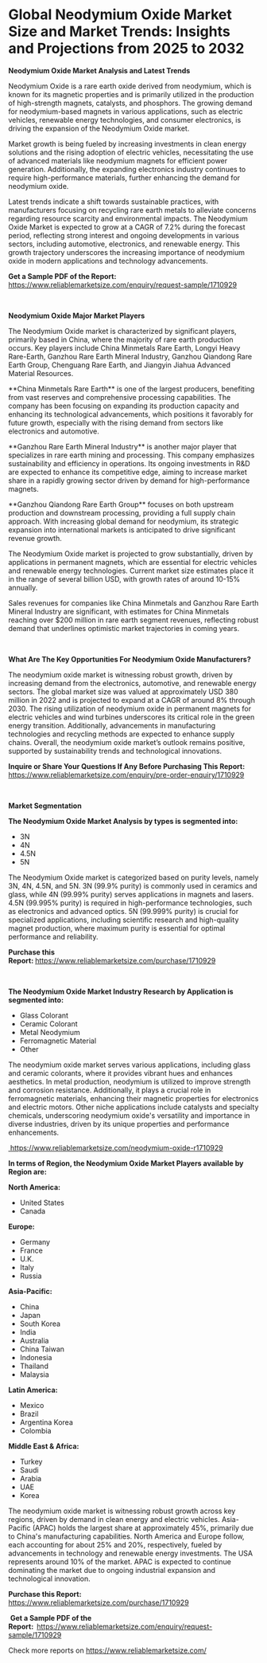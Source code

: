 <p><h1>Global Neodymium Oxide Market Size and Market Trends: Insights and Projections from 2025 to 2032</h1></p><p><strong>Neodymium Oxide Market Analysis and Latest Trends</strong></p>
<p><p>Neodymium Oxide is a rare earth oxide derived from neodymium, which is known for its magnetic properties and is primarily utilized in the production of high-strength magnets, catalysts, and phosphors. The growing demand for neodymium-based magnets in various applications, such as electric vehicles, renewable energy technologies, and consumer electronics, is driving the expansion of the Neodymium Oxide market.</p><p>Market growth is being fueled by increasing investments in clean energy solutions and the rising adoption of electric vehicles, necessitating the use of advanced materials like neodymium magnets for efficient power generation. Additionally, the expanding electronics industry continues to require high-performance materials, further enhancing the demand for neodymium oxide. </p><p>Latest trends indicate a shift towards sustainable practices, with manufacturers focusing on recycling rare earth metals to alleviate concerns regarding resource scarcity and environmental impacts. The Neodymium Oxide Market is expected to grow at a CAGR of 7.2% during the forecast period, reflecting strong interest and ongoing developments in various sectors, including automotive, electronics, and renewable energy. This growth trajectory underscores the increasing importance of neodymium oxide in modern applications and technology advancements.</p></p>
<p><strong>Get a Sample PDF of the Report:&nbsp;</strong> <a href="https://www.reliablemarketsize.com/enquiry/request-sample/1710929?utm_campaign=3544&utm_medium=2&utm_source=Github&utm_content=ia&utm_term=01042025&utm_id=neodymium-oxide">https://www.reliablemarketsize.com/enquiry/request-sample/1710929</a></p>
<p>&nbsp;</p>
<p><strong>Neodymium Oxide Major Market Players</strong></p>
<p><p>The Neodymium Oxide market is characterized by significant players, primarily based in China, where the majority of rare earth production occurs. Key players include China Minmetals Rare Earth, Longyi Heavy Rare-Earth, Ganzhou Rare Earth Mineral Industry, Ganzhou Qiandong Rare Earth Group, Chenguang Rare Earth, and Jiangyin Jiahua Advanced Material Resources.</p><p>**China Minmetals Rare Earth** is one of the largest producers, benefiting from vast reserves and comprehensive processing capabilities. The company has been focusing on expanding its production capacity and enhancing its technological advancements, which positions it favorably for future growth, especially with the rising demand from sectors like electronics and automotive.</p><p>**Ganzhou Rare Earth Mineral Industry** is another major player that specializes in rare earth mining and processing. This company emphasizes sustainability and efficiency in operations. Its ongoing investments in R&D are expected to enhance its competitive edge, aiming to increase market share in a rapidly growing sector driven by demand for high-performance magnets.</p><p>**Ganzhou Qiandong Rare Earth Group** focuses on both upstream production and downstream processing, providing a full supply chain approach. With increasing global demand for neodymium, its strategic expansion into international markets is anticipated to drive significant revenue growth.</p><p>The Neodymium Oxide market is projected to grow substantially, driven by applications in permanent magnets, which are essential for electric vehicles and renewable energy technologies. Current market size estimates place it in the range of several billion USD, with growth rates of around 10-15% annually.</p><p>Sales revenues for companies like China Minmetals and Ganzhou Rare Earth Mineral Industry are significant, with estimates for China Minmetals reaching over $200 million in rare earth segment revenues, reflecting robust demand that underlines optimistic market trajectories in coming years.</p></p>
<p>&nbsp;</p>
<p><strong>What Are The Key Opportunities For Neodymium Oxide Manufacturers?</strong></p>
<p><p>The neodymium oxide market is witnessing robust growth, driven by increasing demand from the electronics, automotive, and renewable energy sectors. The global market size was valued at approximately USD 380 million in 2022 and is projected to expand at a CAGR of around 8% through 2030. The rising utilization of neodymium oxide in permanent magnets for electric vehicles and wind turbines underscores its critical role in the green energy transition. Additionally, advancements in manufacturing technologies and recycling methods are expected to enhance supply chains. Overall, the neodymium oxide market’s outlook remains positive, supported by sustainability trends and technological innovations.</p></p>
<p><strong>Inquire or Share Your Questions If Any Before Purchasing This Report:</strong> <a href="https://www.reliablemarketsize.com/enquiry/pre-order-enquiry/1710929?utm_campaign=3544&utm_medium=2&utm_source=Github&utm_content=ia&utm_term=01042025&utm_id=neodymium-oxide">https://www.reliablemarketsize.com/enquiry/pre-order-enquiry/1710929</a></p>
<p>&nbsp;</p>
<p><strong>Market Segmentation</strong></p>
<p><strong>The Neodymium Oxide Market Analysis by types is segmented into:</strong></p>
<p><ul><li>3N</li><li>4N</li><li>4.5N</li><li>5N</li></ul></p>
<p><p>The Neodymium Oxide market is categorized based on purity levels, namely 3N, 4N, 4.5N, and 5N. 3N (99.9% purity) is commonly used in ceramics and glass, while 4N (99.99% purity) serves applications in magnets and lasers. 4.5N (99.995% purity) is required in high-performance technologies, such as electronics and advanced optics. 5N (99.999% purity) is crucial for specialized applications, including scientific research and high-quality magnet production, where maximum purity is essential for optimal performance and reliability.</p></p>
<p><strong>Purchase this Report:&nbsp;</strong><a href="https://www.reliablemarketsize.com/purchase/1710929?utm_campaign=3544&utm_medium=2&utm_source=Github&utm_content=ia&utm_term=01042025&utm_id=neodymium-oxide">https://www.reliablemarketsize.com/purchase/1710929</a></p>
<p>&nbsp;</p>
<p><strong>The Neodymium Oxide Market Industry Research by Application is segmented into:</strong></p>
<p><ul><li>Glass Colorant</li><li>Ceramic Colorant</li><li>Metal Neodymium</li><li>Ferromagnetic Material</li><li>Other</li></ul></p>
<p><p>The neodymium oxide market serves various applications, including glass and ceramic colorants, where it provides vibrant hues and enhances aesthetics. In metal production, neodymium is utilized to improve strength and corrosion resistance. Additionally, it plays a crucial role in ferromagnetic materials, enhancing their magnetic properties for electronics and electric motors. Other niche applications include catalysts and specialty chemicals, underscoring neodymium oxide's versatility and importance in diverse industries, driven by its unique properties and performance enhancements.</p></p>
<p><a href="https://www.reliablemarketsize.com/neodymium-oxide-r1710929?utm_campaign=3544&utm_medium=2&utm_source=Github&utm_content=ia&utm_term=01042025&utm_id=neodymium-oxide">&nbsp;https://www.reliablemarketsize.com/neodymium-oxide-r1710929</a></p>
<p><strong>In terms of Region, the Neodymium Oxide Market Players available by Region are:</strong></p>
<p>
    <p> <strong> North America: </strong>
        <ul>
            <li>United States</li>
            <li>Canada</li>
        </ul>
        </p> 
    <p> <strong> Europe: </strong>
        <ul>
            <li>Germany</li>
            <li>France</li>
            <li>U.K.</li>
            <li>Italy</li>
            <li>Russia</li>
        </ul>
        </p> 
    <p> <strong> Asia-Pacific: </strong>
        <ul>
            <li>China</li>
            <li>Japan</li>
            <li>South Korea</li>
            <li>India</li>
            <li>Australia</li>
            <li>China Taiwan</li>
            <li>Indonesia</li>
            <li>Thailand</li>
            <li>Malaysia</li>
        </ul>
        </p> 
    <p> <strong> Latin America: </strong>
        <ul>
            <li>Mexico</li>
            <li>Brazil</li>
            <li>Argentina Korea</li>
            <li>Colombia</li>
        </ul>
        </p> 
    <p> <strong> Middle East & Africa: </strong>
        <ul>
            <li>Turkey</li>
            <li>Saudi</li>
            <li>Arabia</li>
            <li>UAE</li>
            <li>Korea</li>
        </ul>
    </p>
    </p>
<p><p>The neodymium oxide market is witnessing robust growth across key regions, driven by demand in clean energy and electric vehicles. Asia-Pacific (APAC) holds the largest share at approximately 45%, primarily due to China's manufacturing capabilities. North America and Europe follow, each accounting for about 25% and 20%, respectively, fueled by advancements in technology and renewable energy investments. The USA represents around 10% of the market. APAC is expected to continue dominating the market due to ongoing industrial expansion and technological innovation.</p></p>
<p><strong>Purchase this Report: </strong><a href="https://www.reliablemarketsize.com/purchase/1710929?utm_campaign=3544&utm_medium=2&utm_source=Github&utm_content=ia&utm_term=01042025&utm_id=neodymium-oxide">https://www.reliablemarketsize.com/purchase/1710929</a></p>
<p>&nbsp;<strong>Get a Sample PDF of the Report:&nbsp;&nbsp;</strong><a href="https://www.reliablemarketsize.com/enquiry/request-sample/1710929?utm_campaign=3544&utm_medium=2&utm_source=Github&utm_content=ia&utm_term=01042025&utm_id=neodymium-oxide">https://www.reliablemarketsize.com/enquiry/request-sample/1710929</a></p>
<p><strong></strong></p>
<p>Check more reports on <a href="https://www.reliablemarketsize.com/?utm_campaign=3544&utm_medium=2&utm_source=Github&utm_content=ia&utm_term=01042025&utm_id=neodymium-oxide">https://www.reliablemarketsize.com/</a></p>